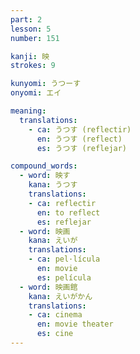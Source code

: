 ```yaml
---
part: 2
lesson: 5
number: 151

kanji: 映
strokes: 9

kunyomi: うつーす
onyomi: エイ

meaning:
  translations:
    - ca: うつす (reflectir)
      en: うつす (reflect)
      es: うつす (reflejar)

compound_words:
  - word: 映す
    kana: うつす
    translations:
    - ca: reflectir
      en: to reflect
      es: reflejar
  - word: 映画
    kana: えいが
    translations:
    - ca: pel·lícula
      en: movie
      es: película
  - word: 映画館
    kana: えいがかん
    translations:
    - ca: cinema
      en: movie theater
      es: cine
---
```

